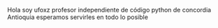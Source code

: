 Hola soy ufoxz profesor independiente de código python de concordia Antioquia 
esperamos servirles en todo lo posible 

<!---
Ufoxz/Ufoxz is a ✨ special ✨ repository because its `README.md` (this file) appears on your GitHub profile.
You can click the Preview link to take a look at your changes.
--->
